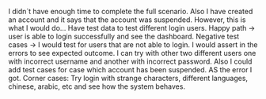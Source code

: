 I didn´t have enough time to complete the full scenario. 
Also I have created an account and it says that the account was suspended.
However, this is what I would do...
Have test data to test different login users. Happy path -> user is able to login successfully and see the dashboard.
Negative test cases -> I would test for users that are not able to login. I would assert in the errors to see expected outcome.
I can try with other two different users one with incorrect username and another with incorrect password.
Also I could add test cases for case which account has been suspended. AS the error I got.
Corner cases: Try login with strange characters, different languages, chinese, arabic, etc and see how the system behaves.
